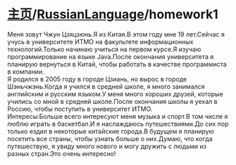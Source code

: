 # [主页](../README.md)/[RussianLanguage](./readme.md)/homework1

Меня зовут Чжун Цзяцзюнь.Я из Китая.В этом году мне 19 лет.Сейчас я учусь в университете ИТМО на факультете информационных технологий.Только начинаю учиться на первом курсе.Я изучаю программирование на языке Java.После окончания университета я планирую вернуться в Китай, чтобы работать в качестве программиста в компании.  
Я родился в 2005 году в городе Цзиань, но вырос в городе Шэньчжэнь.Когда я учился в средней школе, я много занимался английским и русским языком.У меня много хороших друзей, которые учились со мной в средней школе.После окончания школы я уехал в Россию, чтобы поступить в университет ИТМО.  
Интересы:Больше всего интересуют меня музыка и спорт.В том числе я люблю играть в баскетбал.И я наслаждаюсь путешествиями.До сих пор только ездил в некоторые китайские города.В будущем я планирую посетить все страны, чтобы узнать больше о них.Думаю, что когда путешествую, я увиду много нового и могу дружить с людьми из разных стран.Это очень интересно!